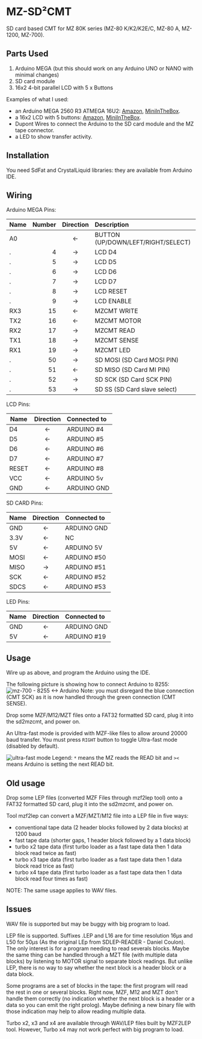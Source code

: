 # MZ-SD²CMT
SD card based CMT for MZ 80K series (MZ-80 K/K2/K2E/C, MZ-80 A, MZ-1200, MZ-700).

## Parts Used
1. Arduino MEGA (but this should work on any Arduino UNO or NANO with minimal changes)
2. SD card module
3. 16x2 4-bit parallel LCD with 5 x Buttons

Examples of what I used:
- an Arduino MEGA 2560 R3 ATMEGA 16U2: [Amazon](https://www.amazon.fr/gp/product/B06XNPKSDK), [MiniInTheBox](https://www.miniinthebox.com/fr/p/funduino-mega-2560-conseil-du-developpement-r3_p903322.html).
- a 16x2 LCD with 5 buttons: [Amazon](https://www.amazon.fr/gp/product/B01EYW5R5M), [MiniInTheBox](https://www.miniinthebox.com/fr/p/16-x-2-bouclier-clavier-lcd-pour-arduino-uno-duemilanove-mega_p340888.html).
- Dupont Wires to connect the Arduino to the SD card module and the MZ tape connector.
- a LED to show transfer activity.

## Installation
You need SdFat and CrystalLiquid libraries: they are available from Arduino IDE.

## Wiring

Arduino MEGA Pins:

 Name | Number | Direction | Description                       
 ---- | ------:|:---------:|:-----------
 A0   |        | <-        | BUTTON (UP/DOWN/LEFT/RIGHT/SELECT)
 .    | 4      | ->        | LCD D4
 .    | 5      | ->        | LCD D5
 .    | 6      | ->        | LCD D6
 .    | 7      | ->        | LCD D7
 .    | 8      | ->        | LCD RESET
 .    | 9      | ->        | LCD ENABLE
 RX3  | 15     | <-        | MZCMT WRITE
 TX2  | 16     | <-        | MZCMT MOTOR
 RX2  | 17     | ->        | MZCMT READ
 TX1  | 18     | ->        | MZCMT SENSE
 RX1  | 19     | ->        | MZCMT LED
 .    | 50     | ->        | SD MOSI (SD Card MOSI PIN)
 .    | 51     | <-        | SD MISO (SD Card MI PIN)
 .    | 52     | ->        | SD SCK  (SD Card SCK PIN)
 .    | 53     | ->        | SD SS   (SD Card slave select)


LCD Pins:

 Name | Direction | Connected to                       
 ---- |:---------:|:------------
 D4   | <-        | ARDUINO #4
 D5   | <-        | ARDUINO #5
 D6   | <-        | ARDUINO #6
 D7   | <-        | ARDUINO #7
 RESET| <-        | ARDUINO #8
 VCC  | <-        | ARDUINO 5v<br/>
 GND  | <-        | ARDUINO GND<br/>


SD CARD Pins:

 Name | Direction | Connected to                       
 ---- |:---------:|:------------
 GND  | <-        | ARDUINO GND
3.3V  | <-        | NC
  5V  | <-        | ARDUINO 5V
MOSI  | <-        | ARDUINO #50
MISO  | ->        | ARDUINO #51
 SCK  | <-        | ARDUINO #52
SDCS  | <-        | ARDUINO #53

LED Pins:

 Name | Direction | Connected to                       
 ---- |:---------:|:------------
 GND  | <-        | ARDUINO GND
  5V  | <-        | ARDUINO #19

## Usage
Wire up as above, and program the Arduino using the IDE.

The following picture is showing how to connect Arduino to 8255:  
![mz-700 - 8255 <-> Arduino](https://user-images.githubusercontent.com/56785/42876668-a6c55d26-8a87-11e8-8afd-9b2e94d2cd26.png)
Note: you must disregard the blue connection (CMT SCK) as it is now handled through the green connection (CMT SENSE).

Drop some MZF/M12/MZT files onto a FAT32 formatted SD card, plug it into the sd2mzcmt, and power on.

An Ultra-fast mode is provided with MZF-like files to allow around 20000 baud transfer. You must press `RIGHT` button to toggle Ultra-fast mode (disabled by default).  

![ultra-fast mode](https://user-images.githubusercontent.com/56785/43679133-2cf8ead4-9820-11e8-97a8-876965b69e71.jpg)
Legend: `*` means the MZ reads the READ bit and `><` means Arduino is setting the next READ bit.

## Old usage
Drop some LEP files (converted MZF Files through mzf2lep tool) onto a FAT32 formatted SD card, plug it into the sd2mzcmt, and power on.

Tool mzf2lep can convert a MZF/MZT/M12 file into a LEP file in five ways:
- conventional tape data (2 header blocks followed by 2 data blocks) at 1200 baud
- fast tape data (shorter gaps, 1 header block followed by a 1 data block)
- turbo x2 tape data (first turbo loader as a fast tape data then 1 data block read twice as fast)
- turbo x3 tape data (first turbo loader as a fast tape data then 1 data block read trice as fast)
- turbo x4 tape data (first turbo loader as a fast tape data then 1 data block read four times as fast)

NOTE: The same usage applies to WAV files.

## Issues

WAV file is supported but may be buggy with big program to load.

LEP file is supported. Suffixes .LEP and L16 are for time resolution 16µs and L50 for 50µs (As the original LEp from SDLEP-READER - Daniel Coulon). The only interest is for a program needing to read severals blocks. Maybe the same thing can be handled through a MZT file (with multiple data blocks) by listening to MOTOR signal to separate block readings. But unlike LEP, there is no way to say whether the next block is a header block or a data block.

Some programs are a set of blocks in the tape: the first program will read the rest in one or several blocks. Right now, MZF, M12 and MZT don't handle them correctly (no indication whether the next block is a header or a data so you can emit the right prolog). Maybe defining a new binary file with those indication may help to allow reading multiple data. 

Turbo x2, x3 and x4 are available through WAV/LEP files built by MZF2LEP tool. However, Turbo x4 may not work perfect with big program to load.
